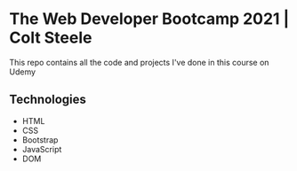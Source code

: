 # The Web Developer Bootcamp 2021 | Colt Steele
This repo contains all the code and projects I've done in this course on Udemy
## Technologies
* HTML
* CSS
* Bootstrap
* JavaScript
* DOM
